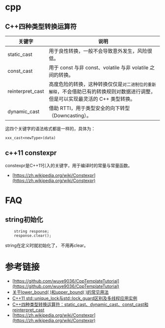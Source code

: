 # cpp

## C++四种类型转换运算符

| 关键字      |   说明                 |
| --------- | --------------------------- |
| static_cast | 用于良性转换，一般不会导致意外发生，风险很低。      | 
| const_cast | 用于 const 与非 const、volatile 与非 volatile 之间的转换。      | 
| reinterpret_cast | 高度危险的转换，这种转换仅仅是`对二进制位的重新解释`，不会借助已有的转换规则对数据进行调整，但是可以实现最灵活的 C++ 类型转换。    | 
| dynamic_cast | 借助 RTTI，用于类型安全的向下转型（Downcasting）。      | 

这四个关键字的语法格式都是一样的，具体为：
```
xxx_cast<newType>(data)
```

## c++11 constexpr

constexpr是C++11引入的关键字，用于编译时的常量与常量函数。
- [https://zh.wikipedia.org/wiki/Constexpr](https://zh.wikipedia.org/wiki/Constexpr)

# FAQ

## string初始化

```
    string response;
    response.clear();
```
string在定义时就初始化了， 不用再clear。

# 参考链接

- [https://github.com/wuye9036/CppTemplateTutorial](https://github.com/wuye9036/CppTemplateTutorial)
- [关于lower_bound( )和upper_bound( )的常见用法](https://blog.csdn.net/qq_40160605/article/details/80150252)
- [C++11 std::unique_lock与std::lock_guard区别及多线程应用实例](https://www.cnblogs.com/fnlingnzb-learner/p/9542183.html)
- [C++四种类型转换运算符：static_cast、dynamic_cast、const_cast和reinterpret_cast](http://c.biancheng.net/cpp/biancheng/view/3297.html)
- [https://zh.wikipedia.org/wiki/Constexpr](https://zh.wikipedia.org/wiki/Constexpr)
